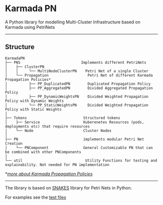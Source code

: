 # Karmada PN
A Python library for modelling Multi-Cluster Infrastructure based on Karmada using PetriNets

---

## Structure
```
KarmadaPN
├── PNS                            Implements different PetriNets 
│    ├── ClusterPN 
│    │     └── MultiNodeClusterPN    Petri Net of a single Cluster 
│    └── Propagation                  Petri Net of different Karmada Propagation Policies*
│          ├── PP_DuplicatedPN        Duplicated Propagation Policy
│          ├── PP_AggregatedPN        Divided Aggregated Propagation Policy
│          ├── PP_DynamicWeightsPN    Divided Weighted Propagation Policy with Dynamic Weights
│          └── PP_StaticWeightsPN     Divided Weighted Propagation Policy with Static Weights
│
├── Tokens                          Structured tokens 
│    ├── Service                    Kuberenetes Resources (pods, deployments etc) that require resources
│    └── Node                       Cluster Nodes 
│
├── PN                              implements modular Petri Net Creation
│    └── PNComponent                General Customizable PN that can be combined with other PNComponents
│
└── util                             Utility Functions for testing and explainability. Not needed for PN implementation

```
\**[more about Karmada Propagation Policies](https://karmada.io/docs/userguide/scheduling/resource-propagating/#multiple-strategies-of-replica-scheduling)*

---

The library is based on [SNAKES](https://snakes.ibisc.univ-evry.fr/)  library for Petri Nets in Python.

For examples see the [test files](/tests)
